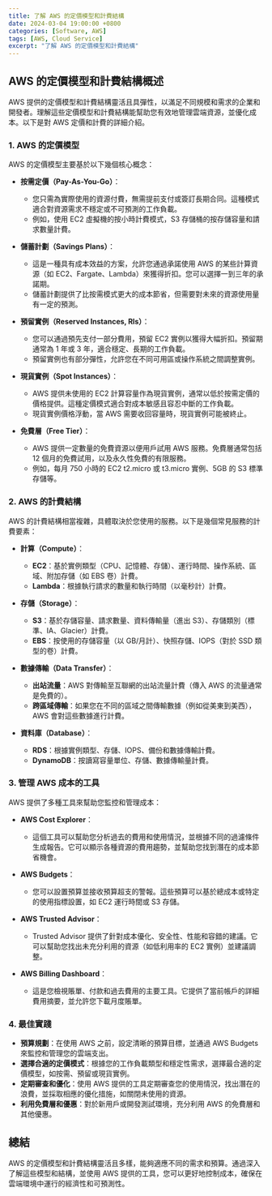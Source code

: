 ```yaml
---
title: 了解 AWS 的定價模型和計費結構
date: 2024-03-04 19:00:00 +0800
categories: [Software, AWS]
tags: [AWS, Cloud Service] 
excerpt: "了解 AWS 的定價模型和計費結構"
---
```


## AWS 的定價模型和計費結構概述

AWS 提供的定價模型和計費結構靈活且具彈性，以滿足不同規模和需求的企業和開發者。理解這些定價模型和計費結構能幫助您有效地管理雲端資源，並優化成本。以下是對 AWS 定價和計費的詳細介紹。

### 1. **AWS 的定價模型**

AWS 的定價模型主要基於以下幾個核心概念：

- **按需定價（Pay-As-You-Go）**：
  - 您只需為實際使用的資源付費，無需提前支付或簽訂長期合同。這種模式適合對資源需求不穩定或不可預測的工作負載。
  - 例如，使用 EC2 虛擬機的按小時計費模式，S3 存儲桶的按存儲容量和請求數量計費。

- **儲蓄計劃（Savings Plans）**：
  - 這是一種具有成本效益的方案，允許您通過承諾使用 AWS 的某些計算資源（如 EC2、Fargate、Lambda）來獲得折扣。您可以選擇一到三年的承諾期。
  - 儲蓄計劃提供了比按需模式更大的成本節省，但需要對未來的資源使用量有一定的預測。

- **預留實例（Reserved Instances, RIs）**：
  - 您可以通過預先支付一部分費用，預留 EC2 實例以獲得大幅折扣。預留期通常為 1 年或 3 年，適合穩定、長期的工作負載。
  - 預留實例也有部分彈性，允許您在不同可用區或操作系統之間調整實例。

- **現貨實例（Spot Instances）**：
  - AWS 提供未使用的 EC2 計算容量作為現貨實例，通常以低於按需定價的價格提供。這種定價模式適合對成本敏感且容忍中斷的工作負載。
  - 現貨實例價格浮動，當 AWS 需要收回容量時，現貨實例可能被終止。

- **免費層（Free Tier）**：
  - AWS 提供一定數量的免費資源以便用戶試用 AWS 服務。免費層通常包括 12 個月的免費試用，以及永久性免費的有限服務。
  - 例如，每月 750 小時的 EC2 t2.micro 或 t3.micro 實例、5GB 的 S3 標準存儲等。

### 2. **AWS 的計費結構**

AWS 的計費結構相當複雜，具體取決於您使用的服務。以下是幾個常見服務的計費要素：

- **計算（Compute）**：
  - **EC2**：基於實例類型（CPU、記憶體、存儲）、運行時間、操作系統、區域、附加存儲（如 EBS 卷）計費。
  - **Lambda**：根據執行請求的數量和執行時間（以毫秒計）計費。

- **存儲（Storage）**：
  - **S3**：基於存儲容量、請求數量、資料傳輸量（進出 S3）、存儲類別（標準、IA、Glacier）計費。
  - **EBS**：按使用的存儲容量（以 GB/月計）、快照存儲、IOPS（對於 SSD 類型的卷）計費。

- **數據傳輸（Data Transfer）**：
  - **出站流量**：AWS 對傳輸至互聯網的出站流量計費（傳入 AWS 的流量通常是免費的）。
  - **跨區域傳輸**：如果您在不同的區域之間傳輸數據（例如從美東到美西），AWS 會對這些數據進行計費。

- **資料庫（Database）**：
  - **RDS**：根據實例類型、存儲、IOPS、備份和數據傳輸計費。
  - **DynamoDB**：按讀寫容量單位、存儲、數據傳輸量計費。

### 3. **管理 AWS 成本的工具**

AWS 提供了多種工具來幫助您監控和管理成本：

- **AWS Cost Explorer**：
  - 這個工具可以幫助您分析過去的費用和使用情況，並根據不同的過濾條件生成報告。它可以顯示各種資源的費用趨勢，並幫助您找到潛在的成本節省機會。

- **AWS Budgets**：
  - 您可以設置預算並接收預算超支的警報。這些預算可以基於總成本或特定的使用指標設置，如 EC2 運行時間或 S3 存儲。

- **AWS Trusted Advisor**：
  - Trusted Advisor 提供了針對成本優化、安全性、性能和容錯的建議。它可以幫助您找出未充分利用的資源（如低利用率的 EC2 實例）並建議調整。

- **AWS Billing Dashboard**：
  - 這是您檢視賬單、付款和過去費用的主要工具。它提供了當前帳戶的詳細費用摘要，並允許您下載月度賬單。

### 4. **最佳實踐**

- **預算規劃**：在使用 AWS 之前，設定清晰的預算目標，並通過 AWS Budgets 來監控和管理您的雲端支出。
- **選擇合適的定價模式**：根據您的工作負載類型和穩定性需求，選擇最合適的定價模型，如按需、預留或現貨實例。
- **定期審查和優化**：使用 AWS 提供的工具定期審查您的使用情況，找出潛在的浪費，並採取相應的優化措施，如關閉未使用的資源。
- **利用免費層和優惠**：對於新用戶或開發測試環境，充分利用 AWS 的免費層和其他優惠。

## 總結

AWS 的定價模型和計費結構靈活且多樣，能夠適應不同的需求和預算。通過深入了解這些模型和結構，並使用 AWS 提供的工具，您可以更好地控制成本，確保在雲端環境中運行的經濟性和可預測性。
